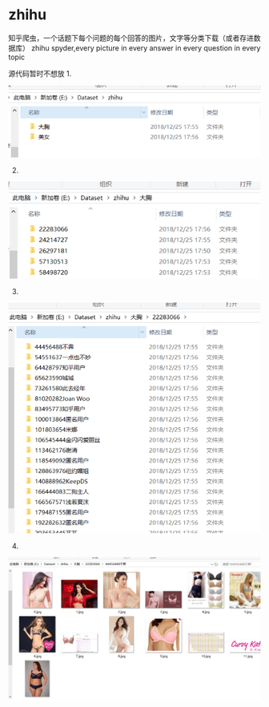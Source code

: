 # zhihu
知乎爬虫，一个话题下每个问题的每个回答的图片，文字等分类下载（或者存进数据库） zhihu  spyder,every picture in every answer in every question in every topic

源代码暂时不想放
1.

![image](https://github.com/BitArtificial/zhihu/blob/master/1.png)

2.

![image](https://github.com/BitArtificial/zhihu/blob/master/2.png)

3.

![image](https://github.com/BitArtificial/zhihu/blob/master/3.png)

4.

![image](https://github.com/BitArtificial/zhihu/blob/master/4.png)
